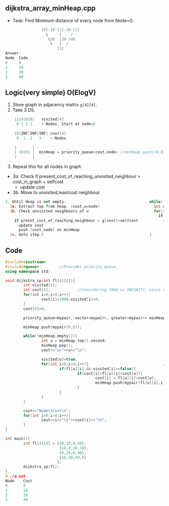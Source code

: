 ## dijkstra_array_minHeap.cpp
- Task: Find Minimum distance of every node from Node=0.
```c++  
                [0]-10-[1]-20-[2]
                  \     |    /
                   \50  |30 /40
                    \   |  /
                       [3]
Answer:
Node  Code
0     0
1     10
2     30
3     40
```

## Logic(very simple) O(ElogV)
1. Store graph in adjacency matrix `g[4][4]`.
2. Take 3 DS.
```c++  
    |1|0|0|0|   visited[4]
     0 1 2 3    <-Nodes. Start at node=0
     
    |0|INF|INF|INF| cost[4]
     0  1  2   3    <-Nodes
     
    |       |
    | |0|0| |  minHeap = priority_queue<cost,node> //minHeap.push((0,0));
    |       |
```
3. Repeat this for all nodes in graph
  - *3a.* Check if present_cost_of_reaching_unvisited_neighbour > cost_in_graph + selfcost
    - update cost
  - *3b.* Move to unvisited,leastcost neighbour
```c++
3. Until Heap is not empty.                                     while(!minHeap.empty()){
  3a. Extract top from heap. (cost,u=node)                        int u = minHeap.top().second;
  3b. Check unvisited neighbours of u                             for(int i=0;i<4;i++){
                                                                    if(fl[u][i] && visited[i]==false){
    if presnt_cost_of_reaching_neighbour > g[cost]+selfcost           if(cost[i]>fl[u][i]+cost[u]){
      update cost                                                       cost[i] = fl[u][i]+cost[u];
      push (cost,node) on minHeap                                       minHeap.push(mypair(fl[u][i],i));
  3c. Goto step-3                                               }
```                                                                      

 ## Code
```c++
#include<iostream>
#include<queue>         //Provides priority_queue
using namespace std;

void dijkstra_sp(int fl[4][4]){
        int visited[4];
        int cost[4];            //Considering 1000 as INFINITY, since no node will have cost>100
        for(int i=0;i<4;i++){
                cost[i]=1000;visited[i]=0;
        }
        cost[0]=0;

        priority_queue<mypair, vector<mypair>, greater<mypair>> minHeap;        //<cost,node>

        minHeap.push(mypair(0,0));

        while(!minHeap.empty()){
                int u = minHeap.top().second;
                minHeap.pop();
                cout<<"u="<<u<<"\n";

                visited[u]=true;
                for(int i=0;i<4;i++){                                 //O(n). Can be minimized by taking list<>
                        if(fl[u][i] && visited[i]==false){
                                if(cost[i]>fl[u][i]+cost[u]){
                                        cost[i] = fl[u][i]+cost[u];
                                        minHeap.push(mypair(fl[u][i],i));
                                }
                        }
                }
        }

        cout<<"Node\tCost\n";
        for(int i=0;i<4;i++){
                cout<<i<<"\t"<<cost[i]<<"\n";
        }
}

int main(){
        int fl[4][4] = {{0,10,0,50},
                        {10,0,20,30},
                        {0,20,0,40},
                        {50,30,40,0}
                       };
        dijkstra_sp(fl);
}
# ./a.out
Node	Cost
0	    0
1	    10
2	    30
3	    40
```
